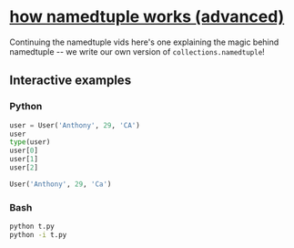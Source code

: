 # [how namedtuple works (advanced)](https://youtu.be/sfDSQSj-uvQ)

Continuing the namedtuple vids here's one explaining the magic behind namedtuple -- we write our own version of `collections.namedtuple`!

## Interactive examples

### Python

```python
user = User('Anthony', 29, 'CA')
user
type(user)
user[0]
user[1]
user[2]

User('Anthony', 29, 'Ca')
```

### Bash

```bash
python t.py
python -i t.py
```
